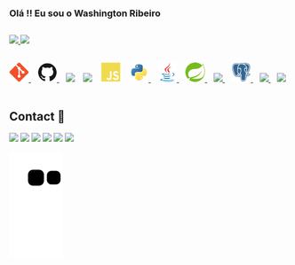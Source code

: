 ### Olá !! Eu sou o Washington Ribeiro
##

<div align="left">
  <a href="https://github.com/WashinRibeiro">
  <img height="180em" src="https://github-readme-stats.vercel.app/api?username=WashinRibeiro&show_icons=true&theme=dracula&include_all_commits=true&count_private=true"/>
  <img height="180em" src="https://github-readme-stats.vercel.app/api/top-langs/?username=WashinRibeiro&layout=compact&langs_count=7&theme=dracula"/>
</div>
  
  
 <br/>
 <p align="left" >
    
   <a href="https://git-scm.com/" target="_blank">
      <img height="35" src="https://raw.githubusercontent.com/devicons/devicon/master/icons/git/git-original.svg">
    </a> &nbsp;&nbsp;
    
   <a href="https://github.com/" target="_blank">
     <img height="35" src="https://raw.githubusercontent.com/devicons/devicon/master/icons/github/github-original.svg">
   </a > &nbsp;&nbsp;
   
   <a >
     <img height="35" src="https://cdn.jsdelivr.net/gh/devicons/devicon/icons/html5/html5-original.svg" />
   </a > &nbsp;&nbsp;
   
   <a >
     <img height="35" src="https://cdn.jsdelivr.net/gh/devicons/devicon/icons/css3/css3-original.svg" />
   </a > &nbsp;&nbsp;
   
   <a >
     <img height="35" src="https://raw.githubusercontent.com/devicons/devicon/master/icons/javascript/javascript-plain.svg">
   </a > &nbsp;&nbsp;
   
   <a href="https://www.python.org/" target="_blank">
     <img height="35" src="https://raw.githubusercontent.com/devicons/devicon/master/icons/python/python-original.svg">
   </a > &nbsp;&nbsp;
   
   <a href="https://www.oracle.com/br/java/" target="_blank">
      <img height="35" src="https://raw.githubusercontent.com/devicons/devicon/master/icons/java/java-original.svg">
   </a > &nbsp;&nbsp;
   
   <a href="https://docs.microsoft.com/pt-br/dotnet/csharp/" target="_blank">
     <img height="35" src="https://raw.githubusercontent.com/devicons/devicon/master/icons/spring/spring-original.svg">
   </a > &nbsp;&nbsp;
    
   <a href="https://docs.microsoft.com/pt-br/dotnet/csharp/" target="_blank">
     <img height="35" src="https://cdn.jsdelivr.net/gh/devicons/devicon/icons/csharp/csharp-plain.svg">
   </a > &nbsp;&nbsp;
    
   <a href="https://www.postgresql.org/" target="_blank">
     <img height="35" src="https://raw.githubusercontent.com/devicons/devicon/master/icons/postgresql/postgresql-plain.svg">
   </a > &nbsp;&nbsp;
   
   <a href="https://www.heroku.com/" target="_blank">
     <img height="35" src="https://cdn.jsdelivr.net/gh/devicons/devicon/icons/heroku/heroku-plain.svg"/>
   </a> &nbsp;&nbsp;
   
   <a href="https://www.netlify.com/" target="_blank">
     <img height="35" src="https://raw.githubusercontent.com/ljanotte/project-dsmovie/7af3a98786dfc3c4782957b9ec35ac161576e989/images/netlify.svg"/>
   </a> &nbsp;&nbsp;
    
</p>

 

 ## Contact :iphone:
  
<div>
    <a href="https://github.com/WashinRibeiro" target="_blank"><img  src="https://img.shields.io/badge/github-%23100000.svg?&style=for-the-badge&logo=github&logoColor=white&link=https://github.com/WashinRibeiro"></a>
    <a href="mailto:washinuchiha@gmail.com"><img src="https://img.shields.io/badge/gmail-D14836?&style=for-the-badge&logo=gmail&logoColor=white&link=mailto:washinuchiha@gmail.com"></a>
    <a href="https://www.linkedin.com/in/washington-ribeiro-da-silva-67997219a/"><img src="https://img.shields.io/badge/linkedin-%230077B5.svg?&style=for-the-badge&logo=linkedin&logoColor=white&link=https://www.linkedin.com/in/washington-ribeiro-da-silva-67997219a/"></a>
    <a href="https://www.facebook.com/washington.ribeiro.376258"><img src="https://img.shields.io/badge/facebook-%231877F2.svg?&style=for-the-badge&logo=facebook&logoColor=white&link=https://www.facebook.com/washington.ribeiro.376258"></a>
    <a href="https://api.whatsapp.com/send?phone=5521968497034text=Olá!%20Washington"><img src="https://img.shields.io/badge/WhatsApp-25D366?style=for-the-badge&logo=whatsapp&logoColor=white"></a>
    <a href="https://www.instagram.com/washin_fdc/"><img src="https://img.shields.io/badge/instagram-%23E4405F.svg?&style=for-the-badge&logo=instagram&logoColor=white&link=https://www.instagram.com/washin_fdc/"></a>
<div>

  
![Snake animation](https://github.com/WashinRibeiro/WashinRibeiro/blob/output/github-contribution-grid-snake.svg)
